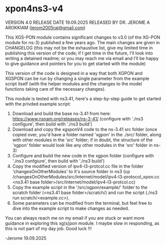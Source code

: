 # xpon4ns3-v4

VERSION 4.0 
RELEASE DATE 19.09.2025
RELEASED BY DR. JEROME A AROKKIAM (jerom2005raj@gmail.com)

This XGS-PON module contains significant changes to v3.0 (of the XG-PON module for ns-3) published a few years ago. The main changes are given in CHANGELOG (this may not be the exhaustive list, give my limited time in publishing this version of the code; if I get time in the future, I'll look into writing a detained readme; or you may reach me via email and I'll be happy to give guidance and pointers for you to get started with the module)

This version of the code is designed in a way that both XGPON and XGSPON can be run by changing a single parameter from the example script itself (with the helper modules and the changes to the model functions taking care of the necessary changes). 

This module is tested with ns3.41, here's a step-by-step guide to get started with the privded example script:
1. Download and build the base ns-3.41 from here: https://www.nsnam.org/releases/ns-3-41/ (configure with './ns3 configure', then build with './ns3 build')
2. Download and copy the xgsponV4 code to the ns-3.41 src folder (once copied over, you'd have a folder named 'xgpon' in the ./src/ folder, along with other modules in the 'src' folder; if in doubt, the structure of the 'xgpon' folder would look like any other modules in the 'src' folder in ns-3)
3. Configure and build the new code in the xgpon folder (configure with './ns3 confgiure', then build with './ns3 build')
4. Copy the modified version of ipv4-l3-protcol.cc file in the folder 'changesOnOtherModules' to it's source folder in ns3 (cp <xpon base folder>/changesOnOtherModules/src/internet/model/ipv4-l3-protocol_xpon.cc <ns3.41 base folder>/src/internet/model/ipv4-l3-protcol.cc)
4. Copy the example script in the '<xpon base Folder>/src/xgpon/example/' folder to the scratch folder (<ns3.41 base folder>/scratch/) and run the script (./ns3 run scratch/<example.cc>). 
5. Some parameters can be modified from the terminal, but feel free to dive into the example script to make changes as needed. 

You can always reach me on my email if you are stuck or want more guidance in exploring this xg(s)pon module. I maybe slow in responding, as this is not part of my day job. Good luck !!!
  

-Jerome
19.09.2025
